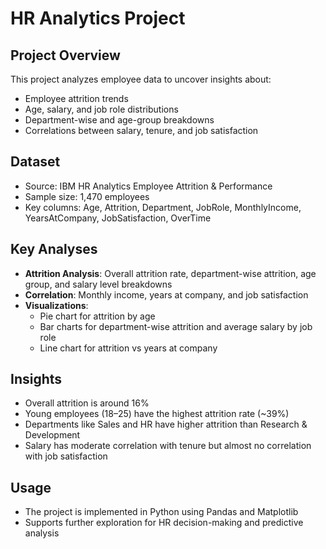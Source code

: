 # HR Analytics Project

## Project Overview
This project analyzes employee data to uncover insights about:

- Employee attrition trends
- Age, salary, and job role distributions
- Department-wise and age-group breakdowns
- Correlations between salary, tenure, and job satisfaction

## Dataset
- Source: IBM HR Analytics Employee Attrition & Performance
- Sample size: 1,470 employees
- Key columns: Age, Attrition, Department, JobRole, MonthlyIncome, YearsAtCompany, JobSatisfaction, OverTime

## Key Analyses
- **Attrition Analysis**: Overall attrition rate, department-wise attrition, age group, and salary level breakdowns
- **Correlation**: Monthly income, years at company, and job satisfaction
- **Visualizations**: 
  - Pie chart for attrition by age
  - Bar charts for department-wise attrition and average salary by job role
  - Line chart for attrition vs years at company

## Insights
- Overall attrition is around 16%
- Young employees (18–25) have the highest attrition rate (~39%)
- Departments like Sales and HR have higher attrition than Research & Development
- Salary has moderate correlation with tenure but almost no correlation with job satisfaction

## Usage
- The project is implemented in Python using Pandas and Matplotlib
- Supports further exploration for HR decision-making and predictive analysis
